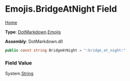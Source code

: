 # Emojis\.BridgeAtNight Field

[Home](../../../README.md)

**Type**: [DotMarkdown](../../README.md)\.[Emojis](../README.md)

**Assembly**: DotMarkdown\.dll

```csharp
public const string BridgeAtNight = ":bridge_at_night:"
```

### Field Value

System\.[String](https://docs.microsoft.com/en-us/dotnet/api/system.string)